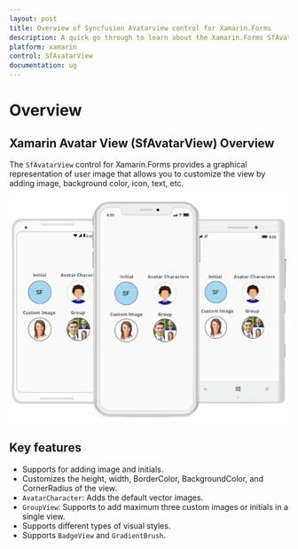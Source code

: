 ```yaml
---
layout: post
title: Overview of Syncfusion Avatarview control for Xamarin.Forms
description: A quick go through to learn about the Xamarin.Forms SfAvatarView control and the key features available in it. 
platform: xamarin
control: SfAvatarView
documentation: ug
---
```


# Overview

## Xamarin Avatar View (SfAvatarView) Overview

The `SfAvatarView` control for Xamarin.Forms provides a graphical representation of user image that allows you to customize the view by adding image, background color, icon, text, etc.

![Xamarin.Forms SfAvataraview overview.](images/overview.png)

## Key features

* Supports for adding image and initials.
* Customizes the height, width, BorderColor, BackgroundColor, and CornerRadius of the view.
* `AvatarCharacter`: Adds the default vector images.
* `GroupView`: Supports to add maximum three custom images or initials in a single view.
* Supports different types of visual styles. 
* Supports `BadgeView` and `GradientBrush`.
